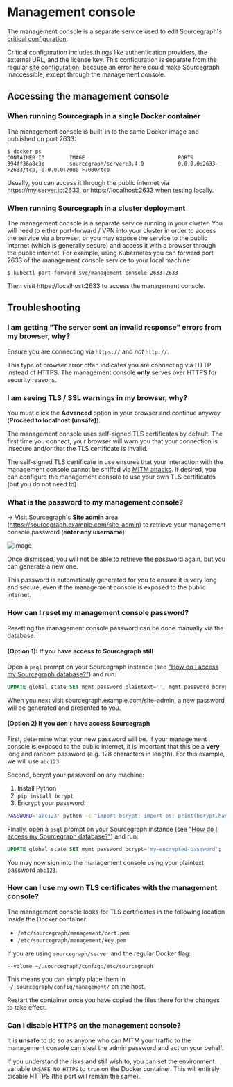 # Management console

The management console is a separate service used to edit Sourcegraph's [critical configuration](config/critical_config.md).

Critical configuration includes things like authentication providers, the external URL, and the license key. This configuration is separate from the regular [site configuration](config/site_config.md), because an error here could make Sourcegraph inaccessible, except through the management console.

## Accessing the management console

### When running Sourcegraph in a single Docker container

The management console is built-in to the same Docker image and published on port 2633:

```
$ docker ps
CONTAINER ID        IMAGE                              PORTS
394ff36a8c3c        sourcegraph/server:3.4.0           0.0.0.0:2633->2633/tcp, 0.0.0.0:7080->7080/tcp
```

Usually, you can access it through the public internet via https://my.server.ip:2633, or https://localhost:2633 when testing locally.

### When running Sourcegraph in a cluster deployment

The management console is a separate service running in your cluster. You will need to either port-forward / VPN into your cluster in order to access the service via a browser, or you may expose the service to the public internet (which is generally secure) and access it with a browser through the public internet. For example, using Kubernetes you can forward port 2633 of the management console service to your local machine:

```
$ kubectl port-forward svc/management-console 2633:2633
```

Then visit https://localhost:2633 to access the management console.

## Troubleshooting

### I am getting "The server sent an invalid response" errors from my browser, why?

Ensure you are connecting via `https://` and _not_ `http://`.

This type of browser error often indicates you are connecting via HTTP instead of HTTPS. The management console **only** serves over HTTPS for security reasons.

### I am seeing TLS / SSL warnings in my browser, why?

You must click the **Advanced** option in your browser and continue anyway (**Proceed to localhost (unsafe)**).

The management console uses self-signed TLS certificates by default. The first time you connect, your browser will warn you that your connection is insecure and/or that the TLS certificate is invalid.

The self-signed TLS certificate in use ensures that your interaction with the management console cannot be sniffed via [MITM attacks](https://en.wikipedia.org/wiki/Man-in-the-middle_attack). If desired, you can configure the management console to use your own TLS certificates (but you do not need to).

### What is the password to my management console?

-> Visit Sourcegraph's **Site admin** area (https://sourcegraph.example.com/site-admin) to retrieve your management console password (**enter any username**):

![image](https://user-images.githubusercontent.com/3173176/50871227-3eac6700-1378-11e9-8ba7-4c712e622039.png)

Once dismissed, you will not be able to retrieve the password again, but you can generate a new one.

This password is automatically generated for you to ensure it is very long and secure, even if the management console is exposed to the public internet.

### How can I reset my management console password?

Resetting the management console password can be done manually via the database.

#### (Option 1): If you have access to Sourcegraph still

Open a `psql` prompt on your Sourcegraph instance (see ["How do I access my Sourcegraph database?"](faq.md#how-do-i-access-the-sourcegraph-database)) and run:

```sql
UPDATE global_state SET mgmt_password_plaintext='', mgmt_password_bcrypt='';
```

When you next visit sourcegraph.example.com/site-admin, a new password will be generated and presented to you.

#### (Option 2) If you _don't_ have access Sourcegraph

First, determine what your new password will be. If your management console is exposed to the public internet, it is important that this be a **very** long and random password (e.g. 128 characters in length). For this example, we will use `abc123`.

Second, bcrypt your password on any machine:

1. Install Python
2. `pip install bcrypt`
3. Encrypt your password:

```bash
PASSWORD='abc123' python -c "import bcrypt; import os; print(bcrypt.hashpw(os.environ['PASSWORD'], bcrypt.gensalt(15)))"
```

Finally, open a `psql` prompt on your Sourcegraph instance (see ["How do I access my Sourcegraph database?"](faq.md#how-do-i-access-the-sourcegraph-database)) and run:

```sql
UPDATE global_state SET mgmt_password_bcrypt='my-encrypted-password';
```

You may now sign into the management console using your plaintext password `abc123`.

### How can I use my own TLS certificates with the management console?

The management console looks for TLS certificates in the following location inside the Docker container:

- `/etc/sourcegraph/management/cert.pem`
- `/etc/sourcegraph/management/key.pem`

If you are using `sourcegraph/server` and the regular Docker flag:

```
--volume ~/.sourcegraph/config:/etc/sourcegraph
```

This means you can simply place them in `~/.sourcegraph/config/management/`  on the host.

Restart the container once you have copied the files there for the changes to take effect.

### Can I disable HTTPS on the management console?

It is **unsafe** to do so as anyone who can MITM your traffic to the management console can steal the admin password and act on your behalf.

If you understand the risks and still wish to, you can set the environment variable `UNSAFE_NO_HTTPS` to `true` on the Docker container. This will entirely disable HTTPS (the port will remain the same).
